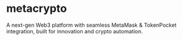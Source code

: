 # metacrypto
A next-gen Web3 platform with seamless MetaMask &amp; TokenPocket integration, built for innovation and crypto automation.
